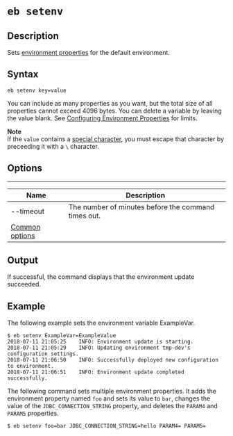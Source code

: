 # `eb setenv`<a name="eb3-setenv"></a>

## Description<a name="eb3-setenv-description"></a>

Sets [environment properties](environments-cfg-softwaresettings.md) for the default environment\.

## Syntax<a name="eb3-setenv-syntax"></a>

`eb setenv key=value` 

You can include as many properties as you want, but the total size of all properties cannot exceed 4096 bytes\. You can delete a variable by leaving the value blank\. See [Configuring Environment Properties](environments-cfg-softwaresettings.md#environments-cfg-softwaresettings-console) for limits\.

**Note**  
If the `value` contains a [special character](http://tldp.org/LDP/abs/html/special-chars.html), you must escape that character by preceeding it with a `\` character\.

## Options<a name="eb3-setenvoptions"></a>


****  

|  Name  |  Description  | 
| --- | --- | 
|  \-\-timeout  |  The number of minutes before the command times out\.  | 
|  [Common options](eb3-cmd-options.md)  |  | 

## Output<a name="eb3-setenv-output"></a>

If successful, the command displays that the environment update succeeded\.

## Example<a name="eb3-setenv-example"></a>

The following example sets the environment variable ExampleVar\.

```
$ eb setenv ExampleVar=ExampleValue
2018-07-11 21:05:25    INFO: Environment update is starting.
2018-07-11 21:05:29    INFO: Updating environment tmp-dev's configuration settings.
2018-07-11 21:06:50    INFO: Successfully deployed new configuration to environment.
2018-07-11 21:06:51    INFO: Environment update completed successfully.
```

The following command sets multiple environment properties\. It adds the environment property named `foo` and sets its value to `bar`, changes the value of the `JDBC_CONNECTION_STRING` property, and deletes the `PARAM4` and `PARAM5` properties\.

```
$ eb setenv foo=bar JDBC_CONNECTION_STRING=hello PARAM4= PARAM5=
```